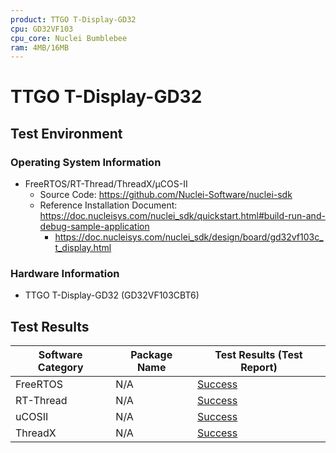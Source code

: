 ```yaml
---
product: TTGO T-Display-GD32
cpu: GD32VF103
cpu_core: Nuclei Bumblebee
ram: 4MB/16MB
---
```


# TTGO T-Display-GD32

## Test Environment

### Operating System Information

- FreeRTOS/RT-Thread/ThreadX/μCOS-II
    - Source Code: https://github.com/Nuclei-Software/nuclei-sdk
    - Reference Installation Document: https://doc.nucleisys.com/nuclei_sdk/quickstart.html#build-run-and-debug-sample-application
        - https://doc.nucleisys.com/nuclei_sdk/design/board/gd32vf103c_t_display.html

### Hardware Information

- TTGO T-Display-GD32 (GD32VF103CBT6)

## Test Results

| Software Category | Package Name | Test Results (Test Report) |
| ----------------- | ------------ | -------------------------- |
| FreeRTOS          | N/A          | [Success][FreeRTOS]        |
| RT-Thread         | N/A          | [Success][RT-Thread]       |
| uCOSII            | N/A          | [Success][uCOSII]          |
| ThreadX           | N/A          | [Success][ThreadX]         |

[FreeRTOS]: ./FreeRTOS/README.md
[RT-Thread]: ./RT-Thread/README.md
[ThreadX]: ./ThreadX/README.md
[uCOSII]: ./uCOSII/README.md
